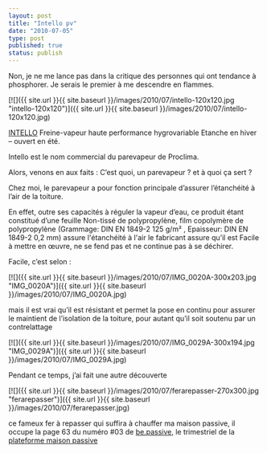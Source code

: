 ```yaml
---
layout: post
title: "Intello pv"
date: "2010-07-05"
type: post
published: true
status: publish
---
```


Non, je ne me lance pas dans la critique des personnes qui ont tendance à phosphorer. Je serais le premier à me descendre en flammes.

[![]({{ site.url }}{{ site.baseurl }}/images/2010/07/intello-120x120.jpg "intello-120x120")]({{ site.url }}{{ site.baseurl }}/images/2010/07/intello-120x120.jpg)

[INTELLO](http://www.proclima.com/co/FRN/fr/intello_prod_fr.html) Freine-vapeur haute performance hygrovariable Etanche en hiver – ouvert en été.

Intello est le nom commercial du parevapeur de Proclima.

Alors, venons en aux faits : C’est quoi, un parevapeur ? et à quoi ça sert ?

Chez moi, le parevapeur a pour fonction principale d’assurer l’étanchéité à l’air de la toiture.

En effet, outre ses capacités à réguler la vapeur d’eau, ce produit étant constitué d’une feuille Non-tissé de polypropylène, film copolymère de polypropylène (Grammage: DIN EN 1849-2 125 g/m² , Epaisseur: DIN EN 1849-2 0,2 mm) assure l'étanchéité à l'air le fabricant assure qu’il est Facile à mettre en œuvre, ne se fend pas et ne continue pas à se déchirer.

Facile, c’est selon :

[![]({{ site.url }}{{ site.baseurl }}/images/2010/07/IMG_0020A-300x203.jpg "IMG_0020A")]({{ site.url }}{{ site.baseurl }}/images/2010/07/IMG_0020A.jpg)

mais il est vrai qu’il est résistant et permet la pose en continu pour assurer le maintient de l’isolation de la toiture, pour autant qu’il soit soutenu par un contrelattage

[![]({{ site.url }}{{ site.baseurl }}/images/2010/07/IMG_0029A-300x194.jpg "IMG_0029A")]({{ site.url }}{{ site.baseurl }}/images/2010/07/IMG_0029A.jpg)

Pendant ce temps, j’ai fait une autre découverte

[![]({{ site.url }}{{ site.baseurl }}/images/2010/07/ferarepasser-270x300.jpg "ferarepasser")]({{ site.url }}{{ site.baseurl }}/images/2010/07/ferarepasser.jpg)

ce fameux fer à repasser qui suffira à chauffer ma maison passive, il occupe la page 63 du numéro #03 de [be.passive](http://www.bepassive.be/viewer/03/fr), le trimestriel de la [plateforme maison passive](http://www.maisonpassive.be/)
